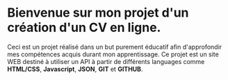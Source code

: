 # Bienvenue sur mon projet d'un création d'un CV en ligne.
Ceci est un projet réalisé dans un but purement éducatif afin d'approfondir mes compétences acquis durant mon apprentissage.
Ce projet est un site WEB destiné à utiliser un API à partir de différents languages comme **HTML/CSS**, **Javascript**, **JSON**, **GIT** et **GITHUB**. 